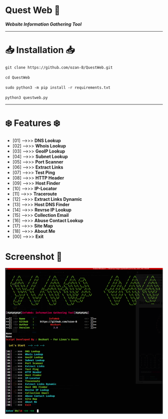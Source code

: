 # Quest Web :link:	
__*Website Information Gathering Tool*__


*************

# :inbox_tray: Installation :inbox_tray:

    git clone https://github.com/ozan-B/QuestWeb.git

    cd QuestWeb

    sudo python3 -m pip install -r requirements.txt

    python3 questweb.py


****************
# :snowflake:	 Features :snowflake:	



- [01]  -->>>  **DNS Lookup**
- [02]  -->>>  **Whois Lookup**
- [03]  -->>>  **GeoIP Lookup**
- [04]  -->>>  **Subnet Lookup**
- [05]  -->>>  **Port Scanner**
- [06]  -->>>  **Extract Links**
- [07]  -->>>  **Test Ping**
- [08]  -->>>  **HTTP Header**
- [09]  -->>>  **Host Finder**
- [10]  -->>>  **IP-Locator**
- [11]  -->>>  **Traceroute**
- [12]  -->>>  **Extract Links Dynamic**
- [13]  -->>>  **Host DNS Finder**
- [14]  -->>>  **Revrse IP Lookup**
- [15]  -->>>  **Collection Email**
- [16]  -->>>  **Abuse Contact Lookup**
- [17]  -->>>  **Site Map**
- [18]  -->>>  **About Me**
- [00]  -->>>  **Exit**

# Screenshot   :camera_flash:
![Alt text](Screenshot_2024-01-04_23-47-17.png)


